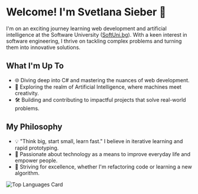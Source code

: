 # Welcome! I'm Svetlana Sieber 👋

I'm on an exciting journey learning web development and artificial intelligence at the Software University ([SoftUni.bg](https://softuni.bg)). With a keen interest in software engineering, I thrive on tackling complex problems and turning them into innovative solutions.

## What I'm Up To

- 🌐 Diving deep into C# and mastering the nuances of web development.
- 🤖 Exploring the realm of Artificial Intelligence, where machines meet creativity.
- 🛠️ Building and contributing to impactful projects that solve real-world problems.

## My Philosophy

- 💡 "Think big, start small, learn fast." I believe in iterative learning and rapid prototyping.
- 🚀 Passionate about technology as a means to improve everyday life and empower people.
- 🌟 Striving for excellence, whether I'm refactoring code or learning a new algorithm.






![Top Languages Card](https://github-readme-stats.vercel.app/api/top-langs/?username=svetlanasieber&layout=compact)



